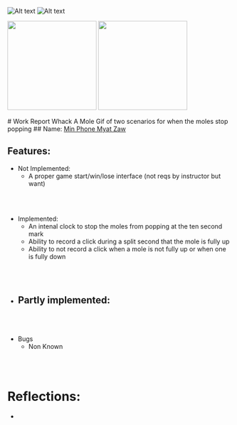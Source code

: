 ![Alt text](ezgif.com-video-to-gif-converter.gif) ![Alt text](20240215185358-ezgif.com-video-to-gif-converter.gif) 
<p float="left">
  <img src="/ezgif.com-video-to-gif-converter.gif" width="200" />
  <img src="/20240215185358-ezgif.com-video-to-gif-converter.gif" width="200" /> 
</p>
# Work Report
Whack A Mole
Gif of two scenarios for when the moles stop popping
## Name: <ins> Min Phone Myat Zaw </ins>

## Features:

- Not Implemented:
  - A proper game start/win/lose interface (not reqs by instructor but want)

<br><br>

- Implemented:
  - An intenal clock to stop the moles from popping at the ten second mark
  - Ability to record a click during a split second that the mole is fully up
  - Ability to not record a click when a mole is not fully up or when one is fully down

<br><br>

- Partly implemented:
  - 

<br><br>

- Bugs
  - Non Known 

<br><br>

# Reflections:

-
